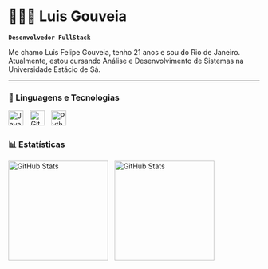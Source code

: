 # 👩🏻‍💻 Luis Gouveia

**`Desenvolvedor FullStack`**

Me chamo Luis Felipe Gouveia, tenho 21 anos e sou do Rio de Janeiro. Atualmente, estou cursando Análise e Desenvolvimento de Sistemas na Universidade Estácio de Sá. 


---

### 🤖 Linguagens e Tecnologias
<img align="left" 
alt="Java" 
width="30px" 
style="padding-right:10px;" 
src="https://cdn.jsdelivr.net/gh/devicons/devicon/icons/java/java-original.svg"
/>
<img 
    align="left" 
    alt="Git" 
    title="Git"
    width="30px" 
    style="padding-right: 10px;" 
    src="https://cdn.jsdelivr.net/gh/devicons/devicon@latest/icons/git/git-original.svg" 
/>
<img 
    align="left" 
    alt="Python" 
    title="Python"
    width="30px" 
    style="padding-right: 10px;" 
    src="https://cdn.jsdelivr.net/gh/devicons/devicon@latest/icons/python/python-original.svg" 
/>

<br/>
<br/>

### 📊 Estatísticas

<p>
  <img 
    align="left" 
    alt="GitHub Stats" 
    height="200" 
    style="padding-right: 10px;" 
    src="https://github-readme-stats.vercel.app/api?username=Luix18&show_icons=true&theme=tokyonight&include_all_commits=true&locale=pt-br" 
  />

<img 
      align="left" 
      alt="GitHub Stats" 
      height="200" 
      src="https://github-readme-stats.vercel.app/api/top-langs/?username=Luix18&theme=tokyonight&layout=compact&custom_title=Tecnologias&langs_count=9" 
  />

</p>

